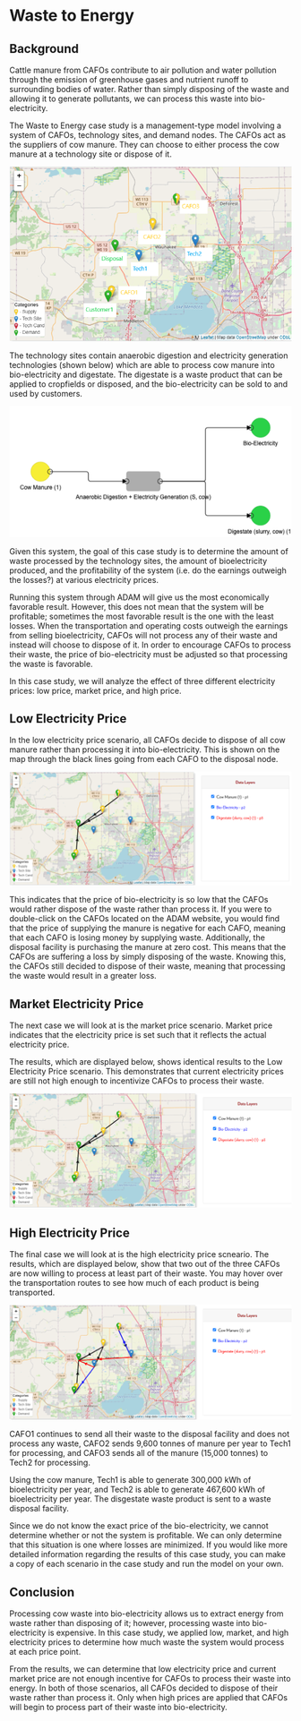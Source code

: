 <h1>Waste to Energy</h1>

<h2>Background</h2>

<p>
    Cattle manure from CAFOs contribute to air pollution and water pollution through the emission of greenhouse gases and nutrient runoff to surrounding bodies of water. Rather than simply disposing of the waste and allowing it to generate pollutants, we can process this waste into bio-electricity. 
</p>

<p>
    The Waste to Energy case study is a management-type model involving a system of CAFOs, technology sites, and demand nodes. The CAFOs act as the suppliers of cow manure. They can choose to either process the cow manure at a technology site or dispose of it. 
</p>

<img src="Pictures\waste_to_energy\map.png">

<br>

<p>
    The technology sites contain anaerobic digestion and electricity generation technologies (shown below) which are able to process cow manure into bio-electricity and digestate. The digestate is a waste product that can be applied to cropfields or disposed, and the bio-electricity can be sold to and used by customers. 
</p>

<img src="Pictures\waste_to_energy\tech.png">

<br>

<p>
    Given this system, the goal of this case study is to determine the amount of waste processed by the technology sites, the amount of bioelectricity produced, and the profitability of the system (i.e. do the earnings outweigh the losses?) at various electricity prices.
</p>

<p>
    Running this system through ADAM will give us the most economically favorable result. However, this does not mean that the system will be profitable; sometimes the most favorable result is the one with the least losses. When the transportation and operating costs outweigh the earnings from selling bioelectricity, CAFOs will not process any of their waste and instead will choose to dispose of it. In order to encourage CAFOs to process their waste, the price of bio-electricity must be adjusted so that processing the waste is favorable. 
</p>

<p>
    In this case study, we will analyze the effect of three different electricity prices: low price, market price, and high price.
</p>


<h2>Low Electricity Price</h2>

<p>
    In the low electricity price scenario, all CAFOs decide to dispose of all cow manure rather than processing it into bio-electricity. This is shown on the map through the black lines going from each CAFO to the disposal node. 
</p>

<img src="Pictures\waste_to_energy\low_elec.png">

<p>
    This indicates that the price of bio-electricity is so low that the CAFOs would rather dispose of the waste rather than process it. If you were to double-click on the CAFOs located on the ADAM website, you would find that the price of supplying the manure is negative for each CAFO, meaning that each CAFO is losing money by supplying waste. Additionally, the disposal facility is purchasing the manure at zero cost. This means that the CAFOs are suffering a loss by simply disposing of the waste. Knowing this, the CAFOs still decided to dispose of their waste, meaning that processing the waste would result in a greater loss.
</p>

<h2>Market Electricity Price</h2>

<p>
    The next case we will look at is the market price scenario. Market price indicates that the electricity price is set such that it reflects the actual electricity price.
</p>

<p>
    The results, which are displayed below, shows identical results to the Low Electricity Price scenario. This demonstrates that current electricity prices are still not high enough to incentivize CAFOs to process their waste. 
</p>

<img src="Pictures\waste_to_energy\market_elec.png">

<h2>High Electricity Price</h2>

<p>
    The final case we will look at is the high electricity price scneario. The results, which are displayed below, show that two out of the three CAFOs are now willing to process at least part of their waste. You may hover over the transportation routes to see how much of each product is being transported. 
</p>

<img src="Pictures\waste_to_energy\high_elec.png">

<p>
    CAFO1 continues to send all their waste to the disposal facility and does not process any waste, CAFO2 sends 9,600 tonnes of manure per year to Tech1 for processing, and CAFO3 sends all of the manure (15,000 tonnes) to Tech2 for processing. 
</p>

<p>
    Using the cow manure, Tech1 is able to generate 300,000 kWh of bioelectricity per year, and Tech2 is able to generate 467,600 kWh of bioelectricity per year. The disgestate waste product is sent to a waste disposal facility.
</p>

<p>
    Since we do not know the exact price of the bio-electricity, we cannot determine whether or not the system is profitable. We can only determine that this situation is one where losses are minimized. If you would like more detailed information regarding the results of this case study, you can make a copy of each scenario in the case study and run the model on your own. 
</p>

<h2>Conclusion</h2>

<p>
    Processing cow waste into bio-electricity allows us to extract energy from waste rather than disposing of it; however, processing waste into bio-electricity is expensive. In this case study, we applied low, market, and high electricity prices to determine how much waste the system would process at each price point. 
</p>

<p>
    From the results, we can determine that low electricity price and current market price are not enough incentive for CAFOs to process their waste into energy. In both of those scenarios, all CAFOs decided to dispose of their waste rather than process it. Only when high prices are applied that CAFOs will begin to process part of their waste into bio-electricity. 
</p>

